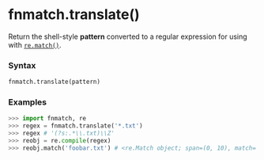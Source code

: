 # fnmatch.translate()

Return the shell-style **pattern** converted to a regular expression for using with [`re.match()`](/modules/re/match.md).

### Syntax

```python
fnmatch.translate(pattern)
```

### Examples

```python
>>> import fnmatch, re
>>> regex = fnmatch.translate('*.txt')
>>> regex # '(?s:.*\\.txt)\\Z'
>>> reobj = re.compile(regex)
>>> reobj.match('foobar.txt') # <re.Match object; span=(0, 10), match='foobar.txt'>
```